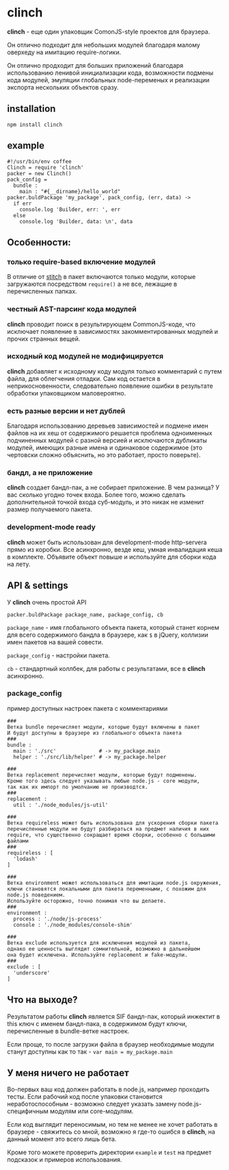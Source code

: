 # clinch

**clinch** - еще один упаковщик ComonJS-style проектов для браузера. 

Он отлично подходит для небольших модулей благодаря малому оверхеду на имитацию require-логики.

Он отлично продходит для больших приложений благодаря использованию ленивой инициализации кода, возможности подмены кода модулей, эмуляции глобальных node-переменых и реализации экспорта нескольких объектов сразу.

## installation

    npm install clinch

## example

    #!/usr/bin/env coffee
    Clinch = require 'clinch'
    packer = new Clinch()
    pack_config = 
      bundle : 
        main : "#{__dirname}/hello_world"
    packer.buldPackage 'my_package', pack_config, (err, data) ->
      if err
        console.log 'Builder, err: ', err
      else
        console.log 'Builder, data: \n', data

## Особенности:

### только require-based включение модулей

В отличие от [stitch](https://github.com/sstephenson/stitch) в пакет включаются только модули, которые загружаются посредством `require()` а не все, лежащие в перечисленных папках.

### честный AST-парсинг кода модулей

**clinch** проводит поиск в результирующем CommonJS-коде, что исключает появление в зависимостях закомментированных модулей и прочих странных вещей.

### исходный код модулей не модифицируется

**clinch** добавляет к исходному коду модуля только комментарий с путем файла, для облегчения отладки. Сам код остается в неприкосновенности, следовательно появление ошибки в результате обработки упаковщиком маловероятно.

### есть разные версии и нет дублей

Благодаря использованию деревьев зависимостей и подмене имен файлов на их хеш от содержимого решается проблема одноименных подчиненных модулей с разной версией и исключаются дубликаты модулей, имеющих разные имена и одинаковое содержимое (это чертовски сложно объяснить, но это работает, просто поверьте).

### бандл, а не приложение

**clinch** создает бандл-пак, а не собирает приложение. В чем разница? У вас сколько угодно точек входа. Более того, можно сделать дополнительной точкой входа суб-модуль, и это никак не изменит размер получаемого пакета.

### development-mode ready

**clinch** может быть использован для development-mode http-serverа прямо из коробки. Все асинхронно, везде кеш, умная инвалидация кеша в комплекте. Объявите объект повыше и используйте для сборки кода на лету.

## API & settings

У **clinch** очень простой API

    packer.buldPackage package_name, package_config, cb

`package_name` - имя глобального объекта пакета, который станет корнем для всего содержимого бандла в браузере, как `$` в jQuery, коллизии имен пакетов на вашей совести.

`package_config` - настройки пакета.

`cb` - стандартный коллбек, для работы с результатами, все в **clinch** асинхронно.

### package_config

пример доступных настроек пакета с комментариями

    ###
    Ветка bundle перечисляет модули, которые будут включены в пакет 
    И будут доступны в браузере из глобального объекта пакета
    ###
    bundle :
      main : './src'              # -> my_package.main
      helper : './src/lib/helper' # -> my_package.helper

    ###
    Ветка replacement перечисляет модули, которые будут подменены.
    Кроме того здесь следует указывать любые node.js - core модули,
    так как их импорт по умолчанию не производтся.
    ###
    replacement :
      util : './node_modules/js-util'

    ###
    Ветка requireless может быть использована для ускорения сборки пакета
    перечисленные модули не будут разбираться на предмет наличия в них
    require, что существенно сокращает время сборки, особенно с большими файлами
    ###
    requireless : [
      'lodash'
    ]

    ###
    Ветка environment может использоваться для имитации node.js окружения,
    ключи становятся локальными для пакета переменными, с похожим для node.js поведением.
    Используйте осторожно, точно понимая что вы делаете.
    ###
    environment :
      process : './node/js-process'
      console : './node_modules/console-shim'

    ###
    Ветка exclude используется для исключения модулей из пакета,
    однако ее ценность выглядит сомнительной, возможно в дальнейшем
    она будет исключена. Используйте replacement и fake-модули.
    ###
    exclude : [
      'underscore'
    ]

## Что на выходе?

Результатом работы **clinch** является SIF бандл-пак, который инжектит в this ключ с именем бандл-пака, в содержимом будут ключи, перечисленные в bundle-ветке настроек.

Если проще, то после загрузки файла в браузер необходимые модули станут доступны как то так - `var main = my_package.main`

## У меня ничего не работает

Во-первых ваш код должен работать в node.js, например проходить тесты. Если рабочий код после упаковки становится неработоспособным - возможно следует указать замену node.js-специфичным модулям или core-модулям.

Если код выглядит переносимым, но тем не менее не хочет работать в браузере - свяжитесь со мной, возможно я где-то ошибся в **clinch**, на данный момент это всего лишь бета.

Кроме того можете проверить директории `example` и `test` на предмет подсказок и примеров использования.



